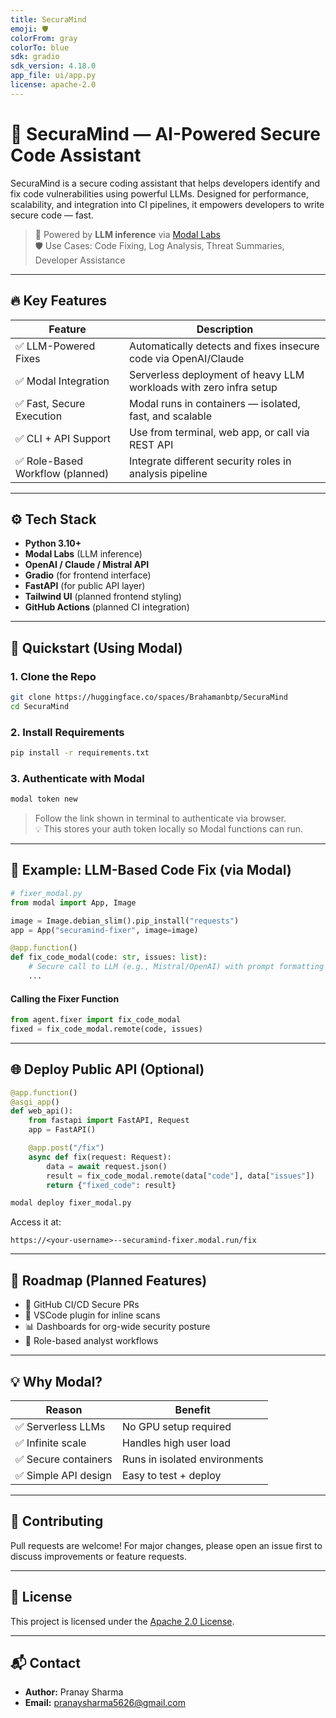 ```yaml
---
title: SecuraMind
emoji: 🛡️
colorFrom: gray
colorTo: blue
sdk: gradio
sdk_version: 4.18.0
app_file: ui/app.py
license: apache-2.0
---
```


# 🔐 SecuraMind — AI-Powered Secure Code Assistant

SecuraMind is a secure coding assistant that helps developers identify and fix code vulnerabilities using powerful LLMs. Designed for performance, scalability, and integration into CI pipelines, it empowers developers to write secure code — fast.

> 🧠 Powered by **LLM inference** via [Modal Labs](https://modal.com)  
> 🛡️ Use Cases: Code Fixing, Log Analysis, Threat Summaries, Developer Assistance

---

## 🔥 Key Features

| Feature                         | Description |
|--------------------------------|-------------|
| ✅ LLM-Powered Fixes            | Automatically detects and fixes insecure code via OpenAI/Claude |
| ✅ Modal Integration            | Serverless deployment of heavy LLM workloads with zero infra setup |
| ✅ Fast, Secure Execution       | Modal runs in containers — isolated, fast, and scalable |
| ✅ CLI + API Support            | Use from terminal, web app, or call via REST API |
| ✅ Role-Based Workflow (planned) | Integrate different security roles in analysis pipeline |

---

## ⚙️ Tech Stack

- **Python 3.10+**
- **Modal Labs** (LLM inference)
- **OpenAI / Claude / Mistral API**
- **Gradio** (for frontend interface)
- **FastAPI** (for public API layer)
- **Tailwind UI** (planned frontend styling)
- **GitHub Actions** (planned CI integration)

---

## 🧪 Quickstart (Using Modal)

### 1. Clone the Repo

```bash
git clone https://huggingface.co/spaces/Brahamanbtp/SecuraMind
cd SecuraMind
```

### 2. Install Requirements

```bash
pip install -r requirements.txt
```

### 3. Authenticate with Modal

```bash
modal token new
```

> Follow the link shown in terminal to authenticate via browser.  
> 💡 This stores your auth token locally so Modal functions can run.

---

## 🧠 Example: LLM-Based Code Fix (via Modal)

```python
# fixer_modal.py
from modal import App, Image

image = Image.debian_slim().pip_install("requests")
app = App("securamind-fixer", image=image)

@app.function()
def fix_code_modal(code: str, issues: list):
    # Secure call to LLM (e.g., Mistral/OpenAI) with prompt formatting
    ...
```

#### Calling the Fixer Function

```python
from agent.fixer import fix_code_modal
fixed = fix_code_modal.remote(code, issues)
```

---

## 🌐 Deploy Public API (Optional)

```python
@app.function()
@asgi_app()
def web_api():
    from fastapi import FastAPI, Request
    app = FastAPI()

    @app.post("/fix")
    async def fix(request: Request):
        data = await request.json()
        result = fix_code_modal.remote(data["code"], data["issues"])
        return {"fixed_code": result}
```

```bash
modal deploy fixer_modal.py
```

Access it at:

```
https://<your-username>--securamind-fixer.modal.run/fix
```

---

## 🧰 Roadmap (Planned Features)

- 🔄 GitHub CI/CD Secure PRs
- 🧩 VSCode plugin for inline scans
- 📊 Dashboards for org-wide security posture
- 🔐 Role-based analyst workflows

---

## 💡 Why Modal?

| Reason               | Benefit                         |
|----------------------|----------------------------------|
| ✅ Serverless LLMs    | No GPU setup required           |
| ✅ Infinite scale      | Handles high user load         |
| ✅ Secure containers   | Runs in isolated environments  |
| ✅ Simple API design   | Easy to test + deploy          |

---

## 🤝 Contributing

Pull requests are welcome! For major changes, please open an issue first to discuss improvements or feature requests.

---

## 📄 License

This project is licensed under the [Apache 2.0 License](LICENSE).

---

## 📬 Contact

- **Author:** Pranay Sharma  
- **Email:** pranaysharma5626@gmail.com
